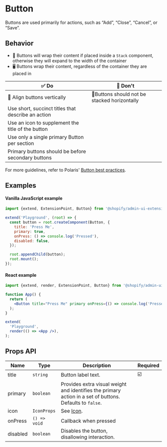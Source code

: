 # Button

Buttons are used primarily for actions, such as “Add”, “Close”, “Cancel”, or “Save”.

## Behavior

- 📱 Buttons will wrap their content if placed inside a `Stack` component, otherwise they will expand to the width of the container
- 🖥 Buttons wrap their content, regardless of the container they are placed in

| ✅ Do                                              | 🛑 Don't                                     |
| -------------------------------------------------- | -------------------------------------------- |
| 📱 Align buttons vertically                        | 📱Buttons should not be stacked horizontally |
| Use short, succinct titles that describe an action |                                              |
| Use an icon to supplement the title of the button  |                                              |
| Use only a single primary Button per section       |                                              |
| Primary buttons should be before secondary buttons |                                              |  |

For more guidelines, refer to Polaris' [Button best practices](https://polaris.shopify.com/components/actions/button#section-best-practices).

## Examples

#### Vanilla JavaScript example

```js
import {extend, ExtensionPoint, Button} from '@shopify/admin-ui-extensions';

extend('Playground', (root) => {
  const button = root.createComponent(Button, {
    title: 'Press Me',
    primary: true,
    onPress: () => console.log('Pressed'),
    disabled: false,
  });

  root.appendChild(button);
  root.mount();
});
```

#### React example

```jsx
import {extend, render, ExtensionPoint, Button} from '@shopify/admin-ui-extensions-react';

function App() {
  return (
    <Button title="Press Me" primary onPress={() => console.log('Pressed')} disabled={false} />
  );
}

extend(
  'Playground',
  render(() => <App />),
);
```

## Props API

| Name     | Type         | Description                                                                                              | Required |
| -------- | ------------ | -------------------------------------------------------------------------------------------------------- | -------- |
| title    | `string`     | Button label text.                                                                                       | ☑️       |
| primary  | `boolean`    | Provides extra visual weight and identifies the primary action in a set of buttons. Defaults to `false`. |          |
| icon     | `IconProps`  | See [Icon](./Icon.md).                                                                                   |          |
| onPress  | `() => void` | Callback when pressed                                                                                    |          |
| disabled | `boolean`    | Disables the button, disallowing interaction.                                                            |          |
